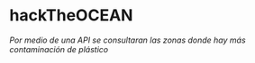 # hackTheOCEAN
_Por medio de una API se consultaran las zonas donde hay más contaminación de plástico_
